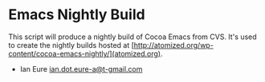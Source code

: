 Emacs Nightly Build
===================

This script will produce a nightly build of Cocoa Emacs from CVS. It's used to create the nightly builds hosted at [http://atomized.org/wp-content/cocoa-emacs-nightly/](atomized.org).

 - Ian Eure <ian.dot.eure-a@t-gmail.com>
